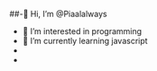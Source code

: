 ##-👋 Hi, I’m @Piaalalways
- 👀 I’m interested in programming
- 🌱 I’m currently learning javascript
-
- 

